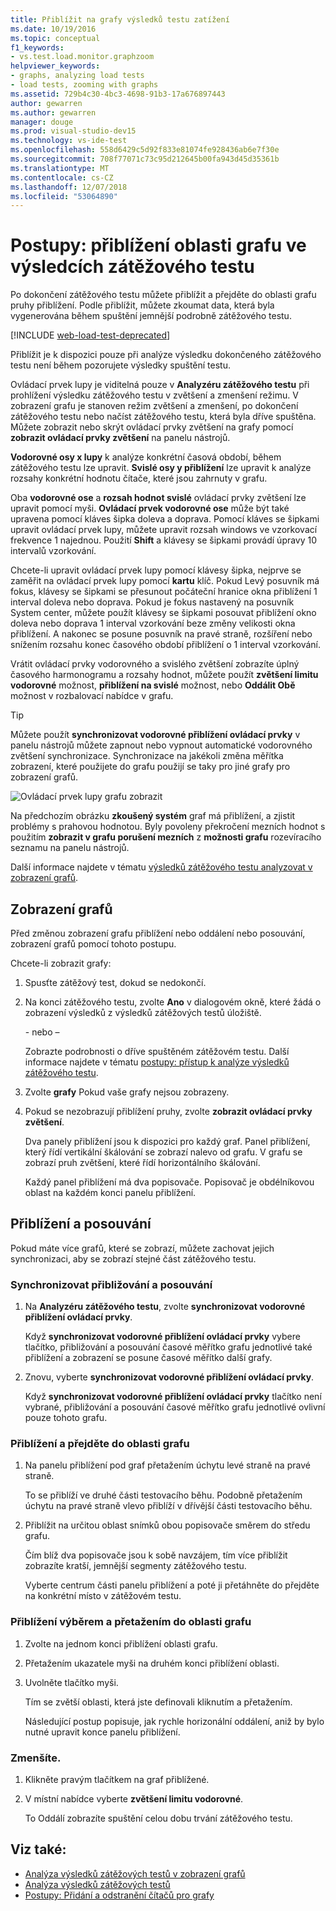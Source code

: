 ```yaml
---
title: Přiblížit na grafy výsledků testu zatížení
ms.date: 10/19/2016
ms.topic: conceptual
f1_keywords:
- vs.test.load.monitor.graphzoom
helpviewer_keywords:
- graphs, analyzing load tests
- load tests, zooming with graphs
ms.assetid: 729b4c30-4bc3-4698-91b3-17a676897443
author: gewarren
ms.author: gewarren
manager: douge
ms.prod: visual-studio-dev15
ms.technology: vs-ide-test
ms.openlocfilehash: 558d6429c5d92f833e81074fe928436ab6e7f30e
ms.sourcegitcommit: 708f77071c73c95d212645b00fa943d45d35361b
ms.translationtype: MT
ms.contentlocale: cs-CZ
ms.lasthandoff: 12/07/2018
ms.locfileid: "53064890"
---
```

# <a name="how-to-zoom-in-on-a-region-of-the-graph-in-load-test-results"></a>Postupy: přiblížení oblasti grafu ve výsledcích zátěžového testu

Po dokončení zátěžového testu můžete přiblížit a přejděte do oblasti grafu pruhy přiblížení. Podle přiblížit, můžete zkoumat data, která byla vygenerována během spuštění jemnější podrobně zátěžového testu.

[!INCLUDE [web-load-test-deprecated](includes/web-load-test-deprecated.md)]

Přiblížit je k dispozici pouze při analýze výsledku dokončeného zátěžového testu není během pozorujete výsledky spuštění testu.

Ovládací prvek lupy je viditelná pouze v **Analyzéru zátěžového testu** při prohlížení výsledku zátěžového testu v zvětšení a zmenšení režimu. V zobrazení grafu je stanoven režim zvětšení a zmenšení, po dokončení zátěžového testu nebo načíst zátěžového testu, která byla dříve spuštěna. Můžete zobrazit nebo skrýt ovládací prvky zvětšení na grafy pomocí **zobrazit ovládací prvky zvětšení** na panelu nástrojů.

**Vodorovné osy x lupy** k analýze konkrétní časová období, během zátěžového testu lze upravit. **Svislé osy y přiblížení** lze upravit k analýze rozsahy konkrétní hodnotu čítače, které jsou zahrnuty v grafu.

Oba **vodorovné ose** a **rozsah hodnot svislé** ovládací prvky zvětšení lze upravit pomocí myši. **Ovládací prvek vodorovné ose** může být také upravena pomocí kláves šipka doleva a doprava. Pomocí kláves se šipkami upravit ovládací prvek lupy, můžete upravit rozsah windows ve vzorkovací frekvence 1 najednou. Použití **Shift** a klávesy se šipkami provádí úpravy 10 intervalů vzorkování.

Chcete-li upravit ovládací prvek lupy pomocí klávesy šipka, nejprve se zaměřit na ovládací prvek lupy pomocí **kartu** klíč. Pokud Levý posuvník má fokus, klávesy se šipkami se přesunout počáteční hranice okna přiblížení 1 interval doleva nebo doprava. Pokud je fokus nastavený na posuvník System center, můžete použít klávesy se šipkami posouvat přiblížení okno doleva nebo doprava 1 interval vzorkování beze změny velikosti okna přiblížení. A nakonec se posune posuvník na pravé straně, rozšíření nebo snížením rozsahu konec časového období přiblížení o 1 interval vzorkování.

Vrátit ovládací prvky vodorovného a svislého zvětšení zobrazíte úplný časového harmonogramu a rozsahy hodnot, můžete použít **zvětšení limitu vodorovné** možnost, **přiblížení na svislé** možnost, nebo **Oddálit Obě** možnost v rozbalovací nabídce v grafu.

> [!TIP]
> Můžete použít **synchronizovat vodorovné přiblížení ovládací prvky** v panelu nástrojů můžete zapnout nebo vypnout automatické vodorovného zvětšení synchronizace. Synchronizace na jakékoli změna měřítka zobrazení, které použijete do grafu použijí se taky pro jiné grafy pro zobrazení grafů.

![Ovládací prvek lupy grafu zobrazit](../test/media/ltest_zoomcontrol.png)

Na předchozím obrázku **zkoušený systém** graf má přiblížení, a zjistit problémy s prahovou hodnotou. Byly povoleny překročení mezních hodnot s použitím **zobrazit v grafu porušení mezních** z **možnosti grafu** rozevíracího seznamu na panelu nástrojů.

Další informace najdete v tématu [výsledků zátěžového testu analyzovat v zobrazení grafů](../test/analyze-load-test-results-in-the-graphs-view.md).

## <a name="display-graphs"></a>Zobrazení grafů

Před změnou zobrazení grafu přiblížení nebo oddálení nebo posouvání, zobrazení grafů pomocí tohoto postupu.

Chcete-li zobrazit grafy:

1.  Spusťte zátěžový test, dokud se nedokončí.

2.  Na konci zátěžového testu, zvolte **Ano** v dialogovém okně, které žádá o zobrazení výsledků z výsledků zátěžových testů úložiště.

     \- nebo –

     Zobrazte podrobnosti o dříve spuštěném zátěžovém testu. Další informace najdete v tématu [postupy: přístup k analýze výsledků zátěžového testu](../test/how-to-access-load-test-results-for-analysis.md).

3.  Zvolte **grafy** Pokud vaše grafy nejsou zobrazeny.

4.  Pokud se nezobrazují přiblížení pruhy, zvolte **zobrazit ovládací prvky zvětšení**.

     Dva panely přiblížení jsou k dispozici pro každý graf. Panel přiblížení, který řídí vertikální škálování se zobrazí nalevo od grafu. V grafu se zobrazí pruh zvětšení, které řídí horizontálního škálování.

     Každý panel přiblížení má dva popisovače. Popisovač je obdélníkovou oblast na každém konci panelu přiblížení.

## <a name="zoom-and-scroll"></a>Přiblížení a posouvání

Pokud máte více grafů, které se zobrazí, můžete zachovat jejich synchronizaci, aby se zobrazí stejné část zátěžového testu.

### <a name="to-synchronize-zooming-and-scrolling"></a>Synchronizovat přibližování a posouvání

1.  Na **Analyzéru zátěžového testu**, zvolte **synchronizovat vodorovné přiblížení ovládací prvky**.

     Když **synchronizovat vodorovné přiblížení ovládací prvky** vybere tlačítko, přibližování a posouvání časové měřítko grafu jednotlivé také přiblížení a zobrazení se posune časové měřítko další grafy.

2.  Znovu, vyberte **synchronizovat vodorovné přiblížení ovládací prvky**.

     Když **synchronizovat vodorovné přiblížení ovládací prvky** tlačítko není vybrané, přibližování a posouvání časové měřítko grafu jednotlivé ovlivní pouze tohoto grafu.

### <a name="to-zoom-and-scroll-to-a-region-of-the-graph"></a>Přiblížení a přejděte do oblasti grafu

1.  Na panelu přiblížení pod graf přetažením úchytu levé straně na pravé straně.

     To se přiblíží ve druhé části testovacího běhu. Podobně přetažením úchytu na pravé straně vlevo přiblíží v dřívější části testovacího běhu.

2.  Přiblížit na určitou oblast snímků obou popisovače směrem do středu grafu.

     Čím blíž dva popisovače jsou k sobě navzájem, tím více přiblížit zobrazíte kratší, jemnější segmenty zátěžového testu.

     Vyberte centrum části panelu přiblížení a poté ji přetáhněte do přejděte na konkrétní místo v zátěžovém testu.

### <a name="to-zoom-to-a-region-of-the-graph-by-choosing-and-dragging"></a>Přiblížení výběrem a přetažením do oblasti grafu

1. Zvolte na jednom konci přiblížení oblasti grafu.

2. Přetažením ukazatele myši na druhém konci přiblížení oblasti.

3. Uvolněte tlačítko myši.

    Tím se zvětší oblasti, která jste definovali kliknutím a přetažením.

   Následující postup popisuje, jak rychle horizonální oddálení, aniž by bylo nutné upravit konce panelu přiblížení.

### <a name="to-zoom-out"></a>Zmenšíte.

1.  Klikněte pravým tlačítkem na graf přiblížené.

2.  V místní nabídce vyberte **zvětšení limitu vodorovné**.

     To Oddálí zobrazíte spuštění celou dobu trvání zátěžového testu.

## <a name="see-also"></a>Viz také:

- [Analýza výsledků zátěžových testů v zobrazení grafů](../test/analyze-load-test-results-in-the-graphs-view.md)
- [Analýza výsledků zátěžových testů](../test/analyze-load-test-results-using-the-load-test-analyzer.md)
- [Postupy: Přidání a odstranění čítačů pro grafy](../test/how-to-add-and-delete-counters-on-graphs-in-load-test-results.md)